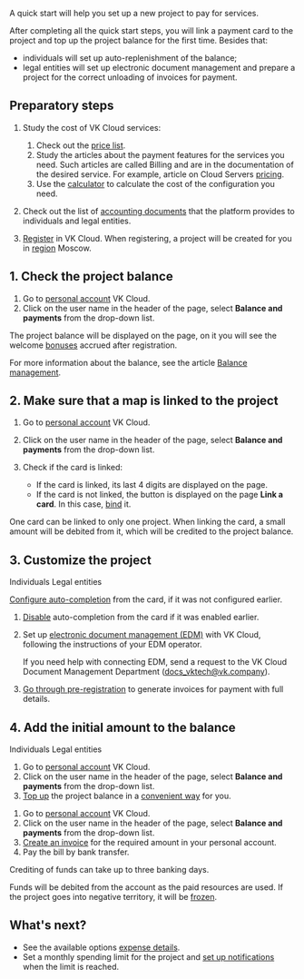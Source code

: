 A quick start will help you set up a new project to pay for services.

After completing all the quick start steps, you will link a payment card to the project and top up the project balance for the first time. Besides that:

- individuals will set up auto-replenishment of the balance;
- legal entities will set up electronic document management and prepare a project for the correct unloading of invoices for payment.

## Preparatory steps

1. Study the cost of VK Cloud services:

   1. Check out the [price list](https://cloud.vk.com/pricelist/).
   1. Study the articles about the payment features for the services you need. Such articles are called Billing and are in the documentation of the desired service. For example, article on Cloud Servers [pricing](/en/base/iaas/tariffication).
   1. Use the [calculator](https://cloud.vk.com/en/pricing) to calculate the cost of the configuration you need.

1. Check out the list of [accounting documents](../concepts/report) that the platform provides to individuals and legal entities.
1. [Register](/en/additionals/start/account-registration) in VK Cloud. When registering, a project will be created for you in [region](/en/base/account/concepts/regions) Moscow.

## 1. Check the project balance

1. Go to [personal account](https://msk.cloud.vk.com/app/en/) VK Cloud.
1. Click on the user name in the header of the page, select **Balance and payments** from the drop-down list.

The project balance will be displayed on the page, on it you will see the welcome [bonuses](../concepts/balance) accrued after registration.

For more information about the balance, see the article [Balance management](../instructions/payment).

## 2. Make sure that a map is linked to the project

1. Go to [personal account](https://msk.cloud.vk.com/app/en/) VK Cloud.
1. Click on the user name in the header of the page, select **Balance and payments** from the drop-down list.
1. Check if the card is linked:

   - If the card is linked, its last 4 digits are displayed on the page.
   - If the card is not linked, the button is displayed on the page **Link a card**. In this case, [bind](../instructions/add-card#bind_the_card) it.

One card can be linked to only one project. When linking the card, a small amount will be debited from it, which will be credited to the project balance.

## 3. Customize the project

<tabs>
<tablist>
<tab>Individuals</tab>
<tab>Legal entities</tab>
</tablist>
<tabpanel>

[Configure auto-completion](../instructions/add-card#configure_auto_completion) from the card, if it was not configured earlier.

</tabpanel>
<tabpanel>

1. [Disable](../instructions/add-card#configure_auto_completion) auto-completion from the card if it was enabled earlier.
1. Set up [electronic document management (EDM)](../concepts/report) with VK Cloud, following the instructions of your EDM operator.

   If you need help with connecting EDM, send a request to the VK Cloud Document Management Department (docs_vktech@vk.company).

1. [Go through pre-registration](../instructions/corporate#additional_registration_of_legal_entities) to generate invoices for payment with full details.

</tabpanel>
</tabs>

## 4. Add the initial amount to the balance

<tabs>
<tablist>
<tab>Individuals</tab>
<tab>Legal entities</tab>
</tablist>
<tabpanel>

1. Go to [personal account](https://msk.cloud.vk.com/app/en/) VK Cloud.
1. Click on the user name in the header of the page, select **Balance and payments** from the drop-down list.
1. [Top up](../instructions/payment#making_a_payment) the project balance in a [convenient way](../concepts/payment-methods) for you.

</tabpanel>
<tabpanel>

1. Go to [personal account](https://msk.cloud.vk.com/app/en/) VK Cloud.
1. Click on the user name in the header of the page, select **Balance and payments** from the drop-down list.
1. [Create an invoice](../instructions/bill-generation) for the required amount in your personal account.
1. Pay the bill by bank transfer.

Crediting of funds can take up to three banking days.

</tabpanel>
</tabs>

Funds will be debited from the account as the paid resources are used. If the project goes into negative territory, it will be [frozen](/en/base/account/concepts/projects#automatic_freezing_of_the_project).

## What's next?

- See the available options [expense details](../instructions/detail).
- Set a monthly spending limit for the project and [set up notifications](../instructions/payment#expenses_notifications) when the limit is reached.
